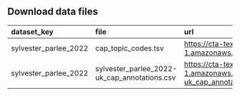 
## Download data files

| dataset_key           | file                                         | url                                                                                                                                |
|:----------------------|:---------------------------------------------|:-----------------------------------------------------------------------------------------------------------------------------------|
| sylvester_parlee_2022 | cap_topic_codes.tsv                          | https://cta-text-datasets.s3.eu-central-1.amazonaws.com/labeled/sylvester_parlee_2022/cap_topic_codes.tsv                          |
| sylvester_parlee_2022 | sylvester_parlee_2022-uk_cap_annotations.csv | https://cta-text-datasets.s3.eu-central-1.amazonaws.com/labeled/sylvester_parlee_2022/sylvester_parlee_2022-uk_cap_annotations.csv |